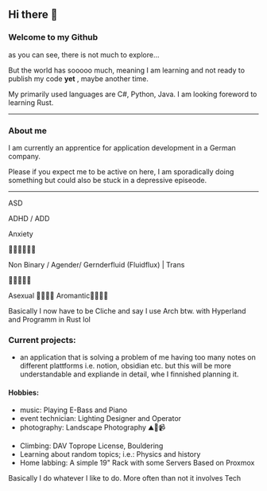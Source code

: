 ## Hi there 👋

### Welcome to my Github

as you can see, there is not much to explore...

But the world has sooooo much, meaning I am learning and not ready to publish my code **yet** , maybe another time.

My primarily used languages are C#, Python, Java. 
I am looking foreword to learning Rust.

---

### About me

I am currently an apprentice for application development in a German company.

Please if you expect me to be active on here, I am sporadically doing something but could also be stuck in
a depressive episeode.


--- 
ASD 

ADHD / ADD 

Anxiety

🌈🏳️‍🌈🏳️‍⚧️🌅

Non Binary / Agender/ Gernderfluid (Fluidflux) | Trans 

🧡💛🤍🩵💙

Asexual 🖤🩶🤍💜
Aromantic💚🤍🩶🖤

Basically I now have to be Cliche and say I use Arch btw. with Hyperland and Programm in Rust lol 

### Current projects:
- an application that is solving a problem of me having too many notes on different plattforms i.e. notion, obsidian etc.
   but this will be more understandable and expliande in detail, whe I finnished planning it.


#### Hobbies:
- music: Playing E-Bass and Piano
- event technician: Lighting Designer and Operator
- photography: Landscape Photography ⛰️📸📹
<!-- Go check out my insta :)-->
- Climbing: DAV Toprope License, Bouldering
- Learning about random topics; i.e.: Physics and history
- Home labbing: A simple 19" Rack with some Servers Based on Proxmox
<!-- Some pictures-->
Basically I do whatever I like to do. More often than not it involves Tech 



<!--
**drachenfliger13/drachenfliger13** is a ✨ _special_ ✨ repository because its `README.md` (this file) appears on your GitHub profile.

Here are some ideas to get you started:

- 🔭 I’m currently working on ...
- 🌱 I’m currently learning ...
- 👯 I’m looking to collaborate on ...
- 🤔 I’m looking for help with ...
- 💬 Ask me about ...
- 📫 How to reach me: ...
- 😄 Pronouns: ...
- ⚡ Fun fact: ...
-->
